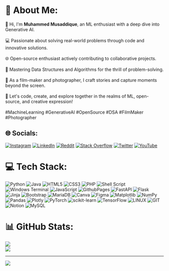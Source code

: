 <!---
zmusaddique/zmusaddique is a ✨ special ✨ repository because its `README.md` (this file) appears on your GitHub profile.
You can click the Preview link to take a look at your changes.
--->
# 💫 About Me:
👋 Hi, I'm **Muhammed Musaddique**, an ML enthusiast with a deep dive into Generative AI.<br><br>💻 Passionate about solving real-world problems through code and innovative solutions.<br><br>🌐 Open-source enthusiast actively contributing to collaborative projects.<br><br>🧠 Mastering Data Structures and Algorithms for the thrill of problem-solving.<br><br>🎥 As a film-maker and photographer, I craft stories and capture moments beyond the screen.<br><br>🚀 Let's code, create, and explore together in the realms of ML, open-source, and creative expression!<br><br>#MachineLearning #GenerativeAI #OpenSource #DSA #FilmMaker #Photographer


## 🌐 Socials:
[![Instagram](https://img.shields.io/badge/Instagram-%23E4405F.svg?logo=Instagram&logoColor=white)](https://instagram.com/zmusaddique) [![LinkedIn](https://img.shields.io/badge/LinkedIn-%230077B5.svg?logo=linkedin&logoColor=white)](https://linkedin.com/in/muhammed-musaddique-k/) [![Reddit](https://img.shields.io/badge/Reddit-%23FF4500.svg?logo=Reddit&logoColor=white)](https://reddit.com/user/zmusaddique) [![Stack Overflow](https://img.shields.io/badge/-Stackoverflow-FE7A16?logo=stack-overflow&logoColor=white)](https://stackoverflow.com/users/zmusaddique) [![Twitter](https://img.shields.io/badge/Twitter-%231DA1F2.svg?logo=Twitter&logoColor=white)](https://twitter.com/zmusaddique_) [![YouTube](https://img.shields.io/badge/YouTube-%23FF0000.svg?logo=YouTube&logoColor=white)](https://youtube.com/@zmusaddique) 

# 💻 Tech Stack:
![Python](https://img.shields.io/badge/python-3670A0?style=plastic&logo=python&logoColor=ffdd54) ![Java](https://img.shields.io/badge/java-%23ED8B00.svg?style=plastic&logo=openjdk&logoColor=white) ![HTML5](https://img.shields.io/badge/html5-%23E34F26.svg?style=plastic&logo=html5&logoColor=white) ![CSS3](https://img.shields.io/badge/css3-%231572B6.svg?style=plastic&logo=css3&logoColor=white) ![PHP](https://img.shields.io/badge/php-%23777BB4.svg?style=plastic&logo=php&logoColor=white) ![Shell Script](https://img.shields.io/badge/shell_script-%23121011.svg?style=plastic&logo=gnu-bash&logoColor=white) ![Windows Terminal](https://img.shields.io/badge/Windows%20Terminal-%234D4D4D.svg?style=plastic&logo=windows-terminal&logoColor=white) ![JavaScript](https://img.shields.io/badge/javascript-%23323330.svg?style=plastic&logo=javascript&logoColor=%23F7DF1E) ![GithubPages](https://img.shields.io/badge/github%20pages-121013?style=plastic&logo=github&logoColor=white) ![FastAPI](https://img.shields.io/badge/FastAPI-005571?style=plastic&logo=fastapi) ![Flask](https://img.shields.io/badge/flask-%23000.svg?style=plastic&logo=flask&logoColor=white) ![Jinja](https://img.shields.io/badge/jinja-white.svg?style=plastic&logo=jinja&logoColor=black) ![Bootstrap](https://img.shields.io/badge/bootstrap-%238511FA.svg?style=plastic&logo=bootstrap&logoColor=white) ![MariaDB](https://img.shields.io/badge/MariaDB-003545?style=plastic&logo=mariadb&logoColor=white) ![Canva](https://img.shields.io/badge/Canva-%2300C4CC.svg?style=plastic&logo=Canva&logoColor=white) ![Figma](https://img.shields.io/badge/figma-%23F24E1E.svg?style=plastic&logo=figma&logoColor=white) ![Matplotlib](https://img.shields.io/badge/Matplotlib-%23ffffff.svg?style=plastic&logo=Matplotlib&logoColor=black) ![NumPy](https://img.shields.io/badge/numpy-%23013243.svg?style=plastic&logo=numpy&logoColor=white) ![Pandas](https://img.shields.io/badge/pandas-%23150458.svg?style=plastic&logo=pandas&logoColor=white) ![Plotly](https://img.shields.io/badge/Plotly-%233F4F75.svg?style=plastic&logo=plotly&logoColor=white) ![PyTorch](https://img.shields.io/badge/PyTorch-%23EE4C2C.svg?style=plastic&logo=PyTorch&logoColor=white) ![scikit-learn](https://img.shields.io/badge/scikit--learn-%23F7931E.svg?style=plastic&logo=scikit-learn&logoColor=white) ![TensorFlow](https://img.shields.io/badge/TensorFlow-%23FF6F00.svg?style=plastic&logo=TensorFlow&logoColor=white) ![LINUX](https://img.shields.io/badge/Linux-FCC624?style=plastic&logo=linux&logoColor=black) ![GIT](https://img.shields.io/badge/Git-fc6d26?style=plastic&logo=git&logoColor=white) ![Notion](https://img.shields.io/badge/Notion-%23000000.svg?style=plastic&logo=notion&logoColor=white) ![MySQL](https://img.shields.io/badge/mysql-%2300000f.svg?style=plastic&logo=mysql&logoColor=white)
# 📊 GitHub Stats:
![](https://github-readme-streak-stats.herokuapp.com/?user=zmusaddique&theme=dark&hide_border=false)<br/>
![](https://github-readme-stats.vercel.app/api/top-langs/?username=zmusaddique&theme=dark&hide_border=false&include_all_commits=true&count_private=true&layout=compact)

---
[![](https://visitcount.itsvg.in/api?id=zmusaddique&icon=0&color=0)](https://visitcount.itsvg.in)

<!-- Proudly created with GPRM ( https://gprm.itsvg.in ) -->
